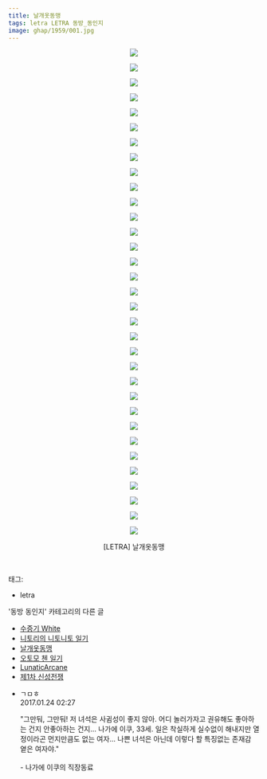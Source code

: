 ```yaml
---
title: 날개옷동맹
tags: letra LETRA 동방_동인지
image: ghap/1959/001.jpg
---
```

<div class="article">
<p style="text-align: center; clear: none; float: none;"><img src="{{ site.nasurl }}/ghap/1959/001.jpg"/></p>
<p style="text-align: center; clear: none; float: none;"><img src="{{ site.nasurl }}/ghap/1959/002.jpg"/></p>
<p style="text-align: center; clear: none; float: none;"><img src="{{ site.nasurl }}/ghap/1959/003.jpg"/></p>
<p style="text-align: center; clear: none; float: none;"><img src="{{ site.nasurl }}/ghap/1959/004.jpg"/></p>
<p style="text-align: center; clear: none; float: none;"><img src="{{ site.nasurl }}/ghap/1959/005.jpg"/></p>
<p style="text-align: center; clear: none; float: none;"><img src="{{ site.nasurl }}/ghap/1959/006.jpg"/></p>
<p style="text-align: center; clear: none; float: none;"><img src="{{ site.nasurl }}/ghap/1959/007.jpg"/></p>
<p style="text-align: center; clear: none; float: none;"><img src="{{ site.nasurl }}/ghap/1959/008.jpg"/></p>
<p style="text-align: center; clear: none; float: none;"><img src="{{ site.nasurl }}/ghap/1959/009.jpg"/></p>
<p style="text-align: center; clear: none; float: none;"><img src="{{ site.nasurl }}/ghap/1959/010.jpg"/></p>
<p style="text-align: center; clear: none; float: none;"><img src="{{ site.nasurl }}/ghap/1959/011.jpg"/></p>
<p style="text-align: center; clear: none; float: none;"><img src="{{ site.nasurl }}/ghap/1959/012.jpg"/></p>
<p style="text-align: center; clear: none; float: none;"><img src="{{ site.nasurl }}/ghap/1959/013.jpg"/></p>
<p style="text-align: center; clear: none; float: none;"><img src="{{ site.nasurl }}/ghap/1959/014.jpg"/></p>
<p style="text-align: center; clear: none; float: none;"><img src="{{ site.nasurl }}/ghap/1959/015.jpg"/></p>
<p style="text-align: center; clear: none; float: none;"><img src="{{ site.nasurl }}/ghap/1959/016.jpg"/></p>
<p style="text-align: center; clear: none; float: none;"><img src="{{ site.nasurl }}/ghap/1959/017.jpg"/></p>
<p style="text-align: center; clear: none; float: none;"><img src="{{ site.nasurl }}/ghap/1959/018.jpg"/></p>
<p style="text-align: center; clear: none; float: none;"><img src="{{ site.nasurl }}/ghap/1959/019.jpg"/></p>
<p style="text-align: center; clear: none; float: none;"><img src="{{ site.nasurl }}/ghap/1959/020.jpg"/></p>
<p style="text-align: center; clear: none; float: none;"><img src="{{ site.nasurl }}/ghap/1959/021.jpg"/></p>
<p style="text-align: center; clear: none; float: none;"><img src="{{ site.nasurl }}/ghap/1959/022.jpg"/></p>
<p style="text-align: center; clear: none; float: none;"><img src="{{ site.nasurl }}/ghap/1959/023.jpg"/></p>
<p style="text-align: center; clear: none; float: none;"><img src="{{ site.nasurl }}/ghap/1959/024.jpg"/></p>
<p style="text-align: center; clear: none; float: none;"><img src="{{ site.nasurl }}/ghap/1959/025.jpg"/></p>
<p style="text-align: center; clear: none; float: none;"><img src="{{ site.nasurl }}/ghap/1959/026.jpg"/></p>
<p style="text-align: center; clear: none; float: none;"><img src="{{ site.nasurl }}/ghap/1959/027.jpg"/></p>
<p style="text-align: center; clear: none; float: none;"><img src="{{ site.nasurl }}/ghap/1959/028.jpg"/></p>
<p style="text-align: center; clear: none; float: none;"><img src="{{ site.nasurl }}/ghap/1959/029.jpg"/></p>
<p style="text-align: center; clear: none; float: none;"><img src="{{ site.nasurl }}/ghap/1959/030.jpg"/></p>
<p style="text-align: center; clear: none; float: none;"><img src="{{ site.nasurl }}/ghap/1959/031.jpg"/></p>
<p style="text-align: center; clear: none; float: none;"><img src="{{ site.nasurl }}/ghap/1959/032.jpg"/></p>
<p style="text-align: center; clear: none; float: none;"><img src="{{ site.nasurl }}/ghap/1959/033.jpg"/></p>
<p style="text-align: center; clear: none; float: none;">[LETRA] 날개옷동맹</p>
<p><br/></p>
</div><div class="tagTrail">
<p>태그: </p>
<ul>
<li>letra</li>
</ul>
</div><div class="another">
<p>'동방 동인지' 카테고리의 다른 글</p>
<ul>
<li><a href="/2016-09-02-ghap_1961">수증기 White</a></li>
<li><a href="/2016-09-02-ghap_1960">니토리의 니토니토 일기</a></li>
<li><a href="/2016-09-02-ghap_1959">날개옷동맹</a></li>
<li><a href="/2016-09-02-ghap_1958">오토모 첸 일기</a></li>
<li><a href="/2016-09-01-ghap_1955">LunaticArcane</a></li>
<li><a href="/2016-09-01-ghap_1954">제1차 신성전쟁</a></li>
</ul>
</div><div class="cb_module cb_fluid">
<div class="cb_wrt cb_profile">
<div class="comment">
<ul>
<li class="cb_thumb_off" id="comment14898473">
<div class="cb_comment_area">
<div class="cb_info_area">
<div class="cb_section">
<span class="cb_nick_name">ㄱㅁㅎ</span>
</div>
<div class="cb_section">
<span class="cb_date">2017.01.24 02:27 </span>
</div>
</div>
<div class="cb_dsc_comment">
<p class="cb_dsc">
											"그만둬, 그만둬! 저 녀석은 사귐성이 좋지 않아. 어디 놀러가자고 권유해도 좋아하는 건지 안좋아하는 건지... 나가에 이쿠, 33세. 일은 착실하게 실수없이 해내지만 열정이라곤 먼지만큼도 없는 여자... 나쁜 녀석은 아닌데 이렇다 할 특징없는 존재감 옅은 여자야."<br/>
<br/>
- 나가에 이쿠의 직장동료
										</p>
</div>
</div></li>
</ul>
</div>
</div><!-- commentList close -->
</div>